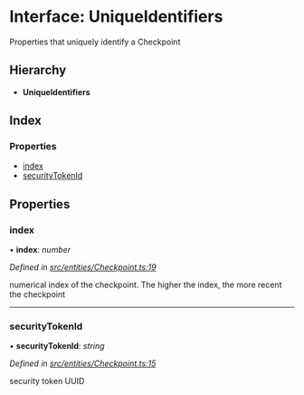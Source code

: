 # Interface: UniqueIdentifiers

Properties that uniquely identify a Checkpoint

## Hierarchy

* **UniqueIdentifiers**

## Index

### Properties

* [index](_entities_checkpoint_.uniqueidentifiers.md#index)
* [securityTokenId](_entities_checkpoint_.uniqueidentifiers.md#securitytokenid)

## Properties

###  index

• **index**: *number*

*Defined in [src/entities/Checkpoint.ts:19](https://github.com/PolymathNetwork/polymath-sdk/blob/45453ad/src/entities/Checkpoint.ts#L19)*

numerical index of the checkpoint. The higher the index, the more recent the checkpoint

___

###  securityTokenId

• **securityTokenId**: *string*

*Defined in [src/entities/Checkpoint.ts:15](https://github.com/PolymathNetwork/polymath-sdk/blob/45453ad/src/entities/Checkpoint.ts#L15)*

security token UUID
